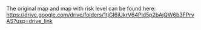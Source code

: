 The original map and map with risk level can be found here: https://drive.google.com/drive/folders/1tjGI6iUkrV64Pld5p2bAjQW6b3FPrvAS?usp=drive_link
